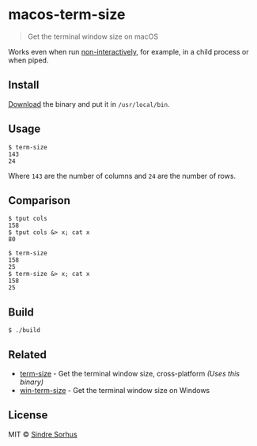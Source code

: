 # macos-term-size

> Get the terminal window size on macOS

Works even when run [non-interactively](http://www.tldp.org/LDP/abs/html/intandnonint.html), for example, in a child process or when piped.


## Install

[Download](https://github.com/sindresorhus/macos-term-size/releases/latest) the binary and put it in `/usr/local/bin`.


## Usage

```
$ term-size
143
24
```

Where `143` are the number of columns and `24` are the number of rows.


## Comparison

```
$ tput cols
158
$ tput cols &> x; cat x
80
```

```
$ term-size
158
25
$ term-size &> x; cat x
158
25
```


## Build

```
$ ./build
```


## Related

- [term-size](https://github.com/sindresorhus/term-size) - Get the terminal window size, cross-platform *(Uses this binary)*
- [win-term-size](https://github.com/sindresorhus/win-term-size) - Get the terminal window size on Windows


## License

MIT © [Sindre Sorhus](https://sindresorhus.com)
